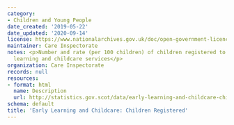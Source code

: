 ```yaml
---
category:
- Children and Young People
date_created: '2019-05-22'
date_updated: '2020-09-14'
license: https://www.nationalarchives.gov.uk/doc/open-government-licence/version/3/
maintainer: Care Inspectorate
notes: <p>Number and rate (per 100 children) of children registered to attend early
  learning and childcare services</p>
organization: Care Inspectorate
records: null
resources:
- format: html
  name: Description
  url: http://statistics.gov.scot/data/early-learning-and-childcare-children-registered
schema: default
title: 'Early Learning and Childcare: Children Registered'
---
```

